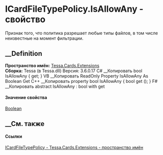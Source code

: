 # ICardFileTypePolicy.IsAllowAny - свойство
Признак того, что политика разрешает любые типы файлов, в том числе
неизвестные на момент фильтрации.
##  __Definition
 **Пространство имён:** [Tessa.Cards.Extensions](N_Tessa_Cards_Extensions.htm)  
 **Сборка:** Tessa (в Tessa.dll) Версия: 3.6.0.17
C# __Копировать
     bool IsAllowAny { get; }
VB __Копировать
     ReadOnly Property IsAllowAny As Boolean
    	Get
C++ __Копировать
    property bool IsAllowAny {
    	bool get ();
    }
F# __Копировать
     abstract IsAllowAny : bool with get
#### Значение свойства
[Boolean](https://learn.microsoft.com/dotnet/api/system.boolean)
##  __См. также
#### Ссылки
[ICardFileTypePolicy - ](T_Tessa_Cards_Extensions_ICardFileTypePolicy.htm)
[Tessa.Cards.Extensions - пространство имён](N_Tessa_Cards_Extensions.htm)

